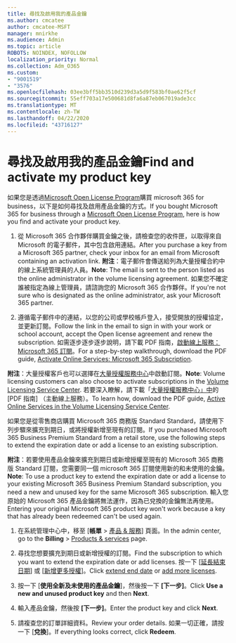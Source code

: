 ```yaml
---
title: 尋找及啟用我的產品金鑰
ms.author: cmcatee
author: cmcatee-MSFT
manager: mnirkhe
ms.audience: Admin
ms.topic: article
ROBOTS: NOINDEX, NOFOLLOW
localization_priority: Normal
ms.collection: Adm_O365
ms.custom:
- "9001519"
- "3576"
ms.openlocfilehash: 03ee3bff5bb3510d239d3a5d9f583bf0ae62f5cf
ms.sourcegitcommit: 55eff703a17e500681d8fa6a87eb067019ade3cc
ms.translationtype: MT
ms.contentlocale: zh-TW
ms.lasthandoff: 04/22/2020
ms.locfileid: "43716127"
---
```

# <a name="find-and-activate-my-product-key"></a><span data-ttu-id="35d26-102">尋找及啟用我的產品金鑰</span><span class="sxs-lookup"><span data-stu-id="35d26-102">Find and activate my product key</span></span>

<span data-ttu-id="35d26-103">如果您是透過[Microsoft Open License Program](https://go.microsoft.com/fwlink/p/?LinkID=613298)購買 microsoft 365 for business，以下是如何尋找及啟用產品金鑰的方式。</span><span class="sxs-lookup"><span data-stu-id="35d26-103">If you bought Microsoft 365 for business through a [Microsoft Open License Program](https://go.microsoft.com/fwlink/p/?LinkID=613298), here is how you find and activate your product key.</span></span>

1. <span data-ttu-id="35d26-104">從 Microsoft 365 合作夥伴購買金鑰之後，請檢查您的收件匣，以取得來自 Microsoft 的電子郵件，其中包含啟用連結。</span><span class="sxs-lookup"><span data-stu-id="35d26-104">After you purchase a key from a Microsoft 365 partner, check your inbox for an email from Microsoft containing an activation link.</span></span>  <span data-ttu-id="35d26-105">**附注**：電子郵件會傳送給列為大量授權合約中的線上系統管理員的人員。</span><span class="sxs-lookup"><span data-stu-id="35d26-105">**Note**: The email is sent to the person listed as the online administrator in the volume licensing agreement.</span></span>  <span data-ttu-id="35d26-106">如果您不確定誰被指定為線上管理員，請諮詢您的 Microsoft 365 合作夥伴。</span><span class="sxs-lookup"><span data-stu-id="35d26-106">If you're not sure who is designated as the online administrator, ask your Microsoft 365 partner.</span></span>

2. <span data-ttu-id="35d26-107">遵循電子郵件中的連結，以您的公司或學校帳戶登入，接受開放的授權協定，並更新訂閱。</span><span class="sxs-lookup"><span data-stu-id="35d26-107">Follow the link in the email to sign in with your work or school account, accept the Open license agreement and renew the subscription.</span></span>  <span data-ttu-id="35d26-108">如需逐步逐步逐步說明，請下載 PDF 指南，[啟動線上服務： Microsoft 365 訂閱](https://go.microsoft.com/fwlink/p/?LinkId=618100)。</span><span class="sxs-lookup"><span data-stu-id="35d26-108">For a step-by-step walkthrough, download the PDF guide, [Activate Online Services: Microsoft 365 Subscription](https://go.microsoft.com/fwlink/p/?LinkId=618100).</span></span> 

<span data-ttu-id="35d26-109">**附注**：大量授權客戶也可以選擇在[大量授權服務中心](https://go.microsoft.com/fwlink/p/?LinkID=282016)中啟動訂閱。</span><span class="sxs-lookup"><span data-stu-id="35d26-109">**Note**: Volume licensing customers can also choose to activate subscriptions in the [Volume Licensing Service Center](https://go.microsoft.com/fwlink/p/?LinkID=282016).</span></span>  <span data-ttu-id="35d26-110">若要深入瞭解，請下載「[大量授權服務中心」中](https://go.microsoft.com/fwlink/p/?LinkId=618096)的 [PDF 指南] （主動線上服務）。</span><span class="sxs-lookup"><span data-stu-id="35d26-110">To learn how, download the PDF guide, [Active Online Services in the Volume Licensing Service Center](https://go.microsoft.com/fwlink/p/?LinkId=618096).</span></span>

<span data-ttu-id="35d26-111">如果您是從零售商店購買 Microsoft 365 商務版 Standard Standard，請使用下列步驟來擴充到期日，或將授權新增至現有的訂閱。</span><span class="sxs-lookup"><span data-stu-id="35d26-111">If you purchased Microsoft 365 Business Premium Standard from a retail store, use the following steps to extend the expiration date or add a license to an existing subscription.</span></span>

<span data-ttu-id="35d26-112">**附注**：若要使用產品金鑰來擴充到期日或新增授權至現有的 Microsoft 365 商務版 Standard 訂閱，您需要同一個 microsoft 365 訂閱使用新的和未使用的金鑰。</span><span class="sxs-lookup"><span data-stu-id="35d26-112">**Note**: To use a product key to extend the expiration date or add a license to your existing Microsoft 365 Business Premium Standard subscription, you need a new and unused key for the same Microsoft  365 subscription.</span></span>  <span data-ttu-id="35d26-113">輸入您原始的 Microsoft 365 產品金鑰將無法運作，因為已兌換的金鑰無法再使用。</span><span class="sxs-lookup"><span data-stu-id="35d26-113">Entering your original Microsoft  365 product key won't work because a key that has already been redeemed can't be used again.</span></span>

1. <span data-ttu-id="35d26-114">在系統管理中心中，移至 [**帳單** > [產品 & 服務](https://go.microsoft.com/fwlink/p/?linkid=842054)] 頁面。</span><span class="sxs-lookup"><span data-stu-id="35d26-114">In the admin center, go to the **Billing** > [Products & services](https://go.microsoft.com/fwlink/p/?linkid=842054) page.</span></span>

2. <span data-ttu-id="35d26-115">尋找您想要擴充到期日或新增授權的訂閱。</span><span class="sxs-lookup"><span data-stu-id="35d26-115">Find the subscription to which you want to extend the expiration date or add licenses.</span></span>  <span data-ttu-id="35d26-116">按一下 [[延長結束日期](https://go.microsoft.com/fwlink/p/?linkid=842054)] 或 [[新增更多授權](https://go.microsoft.com/fwlink/p/?linkid=842054)]。</span><span class="sxs-lookup"><span data-stu-id="35d26-116">Click [extend end date](https://go.microsoft.com/fwlink/p/?linkid=842054) or [add more licenses](https://go.microsoft.com/fwlink/p/?linkid=842054).</span></span>

3. <span data-ttu-id="35d26-117">按一下 [**使用全新及未使用的產品金鑰**]，然後按一下 **[下一步]**。</span><span class="sxs-lookup"><span data-stu-id="35d26-117">Click **Use a new and unused product key** and then **Next**.</span></span>

4. <span data-ttu-id="35d26-118">輸入產品金鑰，然後按 **[下一步]**。</span><span class="sxs-lookup"><span data-stu-id="35d26-118">Enter the product key and click **Next**.</span></span>

5. <span data-ttu-id="35d26-119">請複查您的訂單詳細資料。</span><span class="sxs-lookup"><span data-stu-id="35d26-119">Review your order details.</span></span>  <span data-ttu-id="35d26-120">如果一切正確，請按一下 [**兌換**]。</span><span class="sxs-lookup"><span data-stu-id="35d26-120">If everything looks correct, click **Redeem**.</span></span>